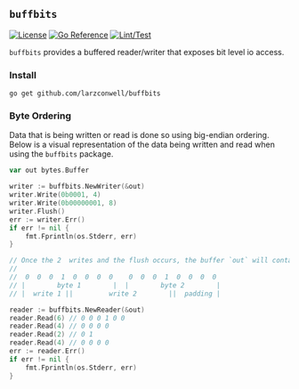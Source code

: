 `buffbits`
---

[![License](https://img.shields.io/github/license/larzconwell/buffbits)](/LICENSE)
[![Go Reference](https://pkg.go.dev/badge/github.com/larzconwell/buffbits.svg)](https://pkg.go.dev/github.com/larzconwell/buffbits)
[![Lint/Test](https://github.com/larzconwell/buffbits/workflows/lint-test/badge.svg)](https://github.com/larzconwell/buffbits/actions)

`buffbits` provides a buffered reader/writer that exposes bit level io access.

### Install

```shell
go get github.com/larzconwell/buffbits
```

### Byte Ordering
Data that is being written or read is done so using big-endian ordering. Below is a visual representation of the data being written and read when using the `buffbits` package.

```go
var out bytes.Buffer

writer := buffbits.NewWriter(&out)
writer.Write(0b0001, 4)
writer.Write(0b00000001, 8)
writer.Flush()
err := writer.Err()
if err != nil {
    fmt.Fprintln(os.Stderr, err)
}

// Once the 2  writes and the flush occurs, the buffer `out` will contain the following bytes.
//
//  0  0  0  1  0  0  0  0    0  0  0  1  0  0  0  0
// |        byte 1        |  |        byte 2        |
// |  write 1 ||         write 2        ||  padding |

reader := buffbits.NewReader(&out)
reader.Read(6) // 0 0 0 1 0 0
reader.Read(4) // 0 0 0 0
reader.Read(2) // 0 1
reader.Read(4) // 0 0 0 0
err := reader.Err()
if err != nil {
    fmt.Fprintln(os.Stderr, err)
}
```
